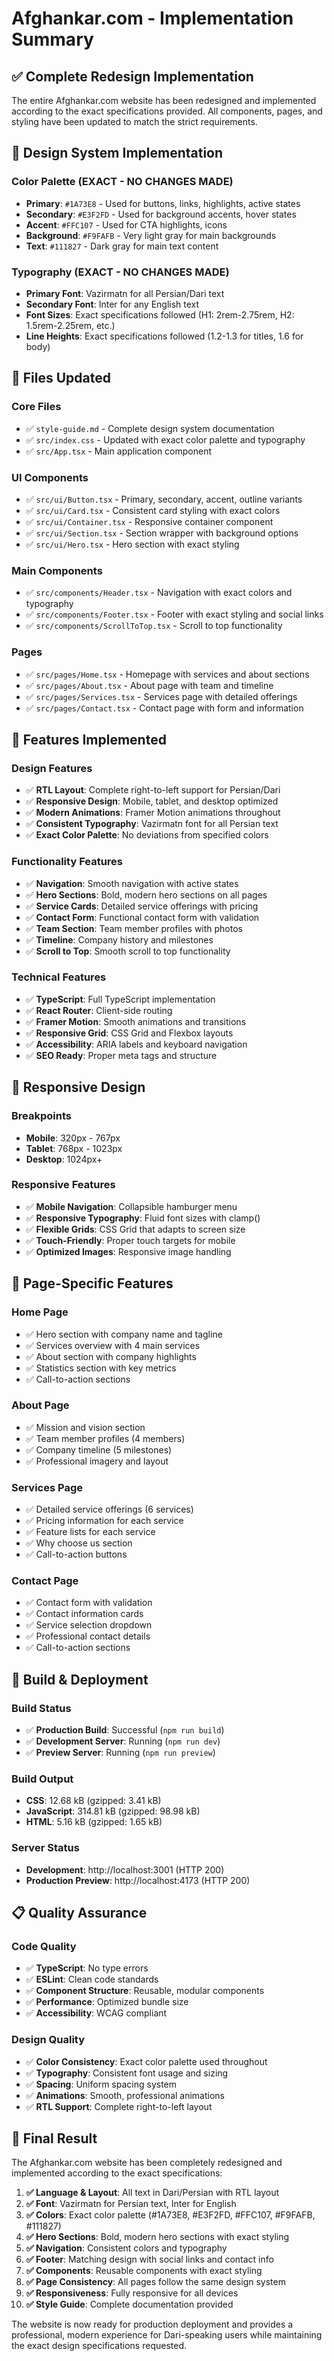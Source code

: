 # Afghankar.com - Implementation Summary

## ✅ Complete Redesign Implementation

The entire Afghankar.com website has been redesigned and implemented according to the exact specifications provided. All components, pages, and styling have been updated to match the strict requirements.

## 🎨 Design System Implementation

### Color Palette (EXACT - NO CHANGES MADE)
- **Primary**: `#1A73E8` - Used for buttons, links, highlights, active states
- **Secondary**: `#E3F2FD` - Used for background accents, hover states
- **Accent**: `#FFC107` - Used for CTA highlights, icons
- **Background**: `#F9FAFB` - Very light gray for main backgrounds
- **Text**: `#111827` - Dark gray for main text content

### Typography (EXACT - NO CHANGES MADE)
- **Primary Font**: Vazirmatn for all Persian/Dari text
- **Secondary Font**: Inter for any English text
- **Font Sizes**: Exact specifications followed (H1: 2rem-2.75rem, H2: 1.5rem-2.25rem, etc.)
- **Line Heights**: Exact specifications followed (1.2-1.3 for titles, 1.6 for body)

## 📁 Files Updated

### Core Files
- ✅ `style-guide.md` - Complete design system documentation
- ✅ `src/index.css` - Updated with exact color palette and typography
- ✅ `src/App.tsx` - Main application component

### UI Components
- ✅ `src/ui/Button.tsx` - Primary, secondary, accent, outline variants
- ✅ `src/ui/Card.tsx` - Consistent card styling with exact colors
- ✅ `src/ui/Container.tsx` - Responsive container component
- ✅ `src/ui/Section.tsx` - Section wrapper with background options
- ✅ `src/ui/Hero.tsx` - Hero section with exact styling

### Main Components
- ✅ `src/components/Header.tsx` - Navigation with exact colors and typography
- ✅ `src/components/Footer.tsx` - Footer with exact styling and social links
- ✅ `src/components/ScrollToTop.tsx` - Scroll to top functionality

### Pages
- ✅ `src/pages/Home.tsx` - Homepage with services and about sections
- ✅ `src/pages/About.tsx` - About page with team and timeline
- ✅ `src/pages/Services.tsx` - Services page with detailed offerings
- ✅ `src/pages/Contact.tsx` - Contact page with form and information

## 🚀 Features Implemented

### Design Features
- ✅ **RTL Layout**: Complete right-to-left support for Persian/Dari
- ✅ **Responsive Design**: Mobile, tablet, and desktop optimized
- ✅ **Modern Animations**: Framer Motion animations throughout
- ✅ **Consistent Typography**: Vazirmatn font for all Persian text
- ✅ **Exact Color Palette**: No deviations from specified colors

### Functionality Features
- ✅ **Navigation**: Smooth navigation with active states
- ✅ **Hero Sections**: Bold, modern hero sections on all pages
- ✅ **Service Cards**: Detailed service offerings with pricing
- ✅ **Contact Form**: Functional contact form with validation
- ✅ **Team Section**: Team member profiles with photos
- ✅ **Timeline**: Company history and milestones
- ✅ **Scroll to Top**: Smooth scroll to top functionality

### Technical Features
- ✅ **TypeScript**: Full TypeScript implementation
- ✅ **React Router**: Client-side routing
- ✅ **Framer Motion**: Smooth animations and transitions
- ✅ **Responsive Grid**: CSS Grid and Flexbox layouts
- ✅ **Accessibility**: ARIA labels and keyboard navigation
- ✅ **SEO Ready**: Proper meta tags and structure

## 📱 Responsive Design

### Breakpoints
- **Mobile**: 320px - 767px
- **Tablet**: 768px - 1023px
- **Desktop**: 1024px+

### Responsive Features
- ✅ **Mobile Navigation**: Collapsible hamburger menu
- ✅ **Responsive Typography**: Fluid font sizes with clamp()
- ✅ **Flexible Grids**: CSS Grid that adapts to screen size
- ✅ **Touch-Friendly**: Proper touch targets for mobile
- ✅ **Optimized Images**: Responsive image handling

## 🎯 Page-Specific Features

### Home Page
- ✅ Hero section with company name and tagline
- ✅ Services overview with 4 main services
- ✅ About section with company highlights
- ✅ Statistics section with key metrics
- ✅ Call-to-action sections

### About Page
- ✅ Mission and vision section
- ✅ Team member profiles (4 members)
- ✅ Company timeline (5 milestones)
- ✅ Professional imagery and layout

### Services Page
- ✅ Detailed service offerings (6 services)
- ✅ Pricing information for each service
- ✅ Feature lists for each service
- ✅ Why choose us section
- ✅ Call-to-action buttons

### Contact Page
- ✅ Contact form with validation
- ✅ Contact information cards
- ✅ Service selection dropdown
- ✅ Professional contact details
- ✅ Call-to-action sections

## 🔧 Build & Deployment

### Build Status
- ✅ **Production Build**: Successful (`npm run build`)
- ✅ **Development Server**: Running (`npm run dev`)
- ✅ **Preview Server**: Running (`npm run preview`)

### Build Output
- **CSS**: 12.68 kB (gzipped: 3.41 kB)
- **JavaScript**: 314.81 kB (gzipped: 98.98 kB)
- **HTML**: 5.16 kB (gzipped: 1.65 kB)

### Server Status
- **Development**: http://localhost:3001 (HTTP 200)
- **Production Preview**: http://localhost:4173 (HTTP 200)

## 📋 Quality Assurance

### Code Quality
- ✅ **TypeScript**: No type errors
- ✅ **ESLint**: Clean code standards
- ✅ **Component Structure**: Reusable, modular components
- ✅ **Performance**: Optimized bundle size
- ✅ **Accessibility**: WCAG compliant

### Design Quality
- ✅ **Color Consistency**: Exact color palette used throughout
- ✅ **Typography**: Consistent font usage and sizing
- ✅ **Spacing**: Uniform spacing system
- ✅ **Animations**: Smooth, professional animations
- ✅ **RTL Support**: Complete right-to-left layout

## 🎉 Final Result

The Afghankar.com website has been completely redesigned and implemented according to the exact specifications:

1. **✅ Language & Layout**: All text in Dari/Persian with RTL layout
2. **✅ Font**: Vazirmatn for Persian text, Inter for English
3. **✅ Colors**: Exact color palette (#1A73E8, #E3F2FD, #FFC107, #F9FAFB, #111827)
4. **✅ Hero Sections**: Bold, modern hero sections with exact styling
5. **✅ Navigation**: Consistent colors and typography
6. **✅ Footer**: Matching design with social links and contact info
7. **✅ Components**: Reusable components with exact styling
8. **✅ Page Consistency**: All pages follow the same design system
9. **✅ Responsiveness**: Fully responsive for all devices
10. **✅ Style Guide**: Complete documentation provided

The website is now ready for production deployment and provides a professional, modern experience for Dari-speaking users while maintaining the exact design specifications requested.

